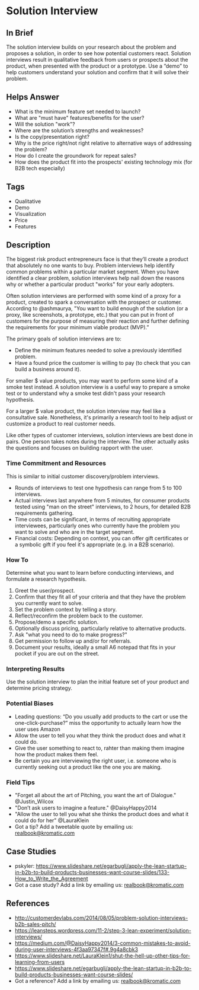 # Solution Interview

## In Brief

The solution interview builds on your research about the problem and proposes a solution, in order to see how potential customers react. Solution interviews result in qualitative feedback from users or prospects about the product, when presented with the product or a prototype. Use a “demo” to help customers understand your solution and confirm that it will solve their problem. 

## Helps Answer
 * What is the minimum feature set needed to launch?
 * What are "must have" features/benefits for the user?
 * Will the solution "work"?
 * Where are the solution’s strengths and weaknesses?
 * Is the copy/presentation right?
 * Why is the price right/not right relative to alternative ways of addressing the problem?
 * How do I create the groundwork for repeat sales?
 * How does the product fit into the prospects' existing technology mix (for B2B tech especially)

## Tags
 * Qualitative
 * Demo
 * Visualization
 * Price
 * Features

## Description

The biggest risk product entrepreneurs face is that they’ll create a product that absolutely no one wants to buy. Problem interviews help identify common problems within a particular market segment. When you have identified a clear problem, solution interviews help nail down the reasons why or whether a particular product "works" for your early adopters. 

Often solution interviews are performed with some kind of a proxy for a product, created to spark a conversation with the prospect or customer. According to @ashmaurya, "You want to build enough of the solution (or a proxy, like screenshots, a prototype, etc.) that you can put in front of customers for the purpose of measuring their reaction and further defining the requirements for your minimum viable product (MVP).” 

The primary goals of solution interviews are to:

* Define the minimum features needed to solve a previously identified problem.
* Have a found price the customer is willing to pay (to check that you can build a business around it).

For smaller $ value products, you may want to perform some kind of a smoke test instead. A solution interview is a useful way to prepare a smoke test or to understand why a smoke test didn't pass your research hypothesis. 

For a larger $ value product, the solution interview may feel like a consultative sale. Nonetheless, it's primarily a research tool to help adjust or customize a product to real customer needs. 

Like other types of customer interviews, solution interviews are best done in pairs. One person takes notes during the interview. The other actually asks the questions and focuses on building rapport with the user. 

### Time Commitment and Resources

This is similar to initial customer discovery/problem interviews. 
 * Rounds of interviews to test one hypothesis can range from 5 to 100 interviews. 
 * Actual interviews last anywhere from 5 minutes, for consumer products tested using "man on the street" interviews, to 2 hours, for detailed B2B requirements gathering. 
 * Time costs can be significant, in terms of recruiting appropriate interviewees, particularly ones who currently have the problem you want to solve and who are in the target segment.
 * Financial costs: Depending on context, you can offer gift certificates or a symbolic gift if you feel it's appropriate (e.g. in a B2B scenario).

### How To

Determine what you want to learn before conducting interviews, and formulate a research hypothesis. 

1. Greet the user/prospect.
2. Confirm that they fit all of your criteria and that they have the problem you currently want to solve.
3. Set the problem context by telling a story.
4. Reflect/reconfirm the problem back to the customer.
5. Propose/demo a specific solution.
6. Optionally discuss pricing, particularly relative to alternative products.
7. Ask "what you need to do to make progress?"
8. Get permission to follow up and/or for referrals.
9. Document your results, ideally a small A6 notepad that fits in your pocket if you are out on the street.

### Interpreting Results

Use the solution interview to plan the initial feature set of your product and determine pricing strategy. 

### Potential Biases
 * Leading questions: “Do you usually add products to the cart or use the one-click-purchase?” miss the opportunity to actually learn how the user uses Amazon
 * Allow the user to tell you what they think the product does and what it could do. 
 * Give the user something to react to, rahter than making them imagine how the product makes them feel.
 * Be certain you are interviewing the right user, i.e. someone who is currently seeking out a product like the one you are making. 

### Field Tips
* "Forget all about the art of Pitching, you want the art of Dialogue." @Justin_Wilcox
* "Don’t ask users to imagine a feature." @DaisyHappy2014
* "Allow the user to tell you what she thinks the product does and what it could do for her" @LauraKlein
* Got a tip? Add a tweetable quote by emailing us: [realbook@kromatic.com](mailto:realbook@kromatic.com)
  
## Case Studies
* pskyler: https://www.slideshare.net/egarbugli/apply-the-lean-startup-in-b2b-to-build-products-businesses-want-course-slides/133-How_to_Write_the_Agreement
* Got a case study? Add a link by emailing us: [realbook@kromatic.com](mailto:realbook@kromatic.com) 
  
## References
* http://customerdevlabs.com/2014/08/05/problem-solution-interviews-b2b-sales-pitch/
* https://leansteps.wordpress.com/11-2/step-3-lean-experiment/solution-interviews/
* https://medium.com/@DaisyHappy2014/3-common-mistakes-to-avoid-during-user-interviews-4f3aa97347f#.9g4a8cbk3
* https://www.slideshare.net/LauraKlein1/shut-the-hell-up-other-tips-for-learning-from-users
* https://www.slideshare.net/egarbugli/apply-the-lean-startup-in-b2b-to-build-products-businesses-want-course-slides/
* Got a reference? Add a link by emailing us: [realbook@kromatic.com](realbook@kromatic.com)